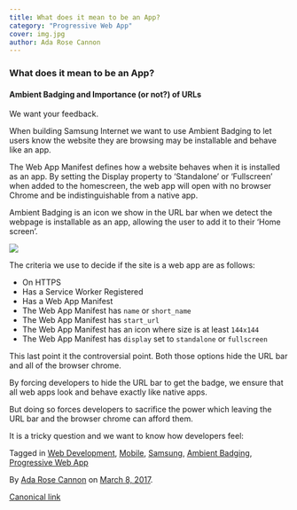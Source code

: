 ```yaml
---
title: What does it mean to be an App?
category: "Progressive Web App"
cover: img.jpg
author: Ada Rose Cannon
---
```


### What does it mean to be an App?

#### Ambient Badging and Importance (or not?) of URLs

We want your feedback.

When building Samsung Internet we want to use Ambient Badging to let users know the website they are browsing may be installable and behave like an app.

The Web App Manifest defines how a website behaves when it is installed as an app. By setting the Display property to ‘Standalone’ or ‘Fullscreen’ when added to the homescreen, the web app will open with no browser Chrome and be indistinguishable from a native app.

Ambient Badging is an icon we show in the URL bar when we detect the webpage is installable as an app, allowing the user to add it to their ‘Home screen’.

![](https://cdn-images-1.medium.com/max/800/1*nA-iavAK6cLQusH3NYG-Ew.png)

The criteria we use to decide if the site is a web app are as follows:

*   On HTTPS
*   Has a Service Worker Registered
*   Has a Web App Manifest
*   The Web App Manifest has `name` or `short_name`
*   The Web App Manifest has `start_url`
*   The Web App Manifest has an icon where size is at least `144x144`
*   The Web App Manifest has `display` set to `standalone` or `fullscreen`

This last point it the controversial point. Both those options hide the URL bar and all of the browser chrome.

By forcing developers to hide the URL bar to get the badge, we ensure that all web apps look and behave exactly like native apps.

But doing so forces developers to sacrifice the power which leaving the URL bar and the browser chrome can afford them.

It is a tricky question and we want to know how developers feel:

Tagged in [Web Development](https://medium.com/tag/web-development), [Mobile](https://medium.com/tag/mobile), [Samsung](https://medium.com/tag/samsung), [Ambient Badging](https://medium.com/tag/ambient-badging), [Progressive Web App](https://medium.com/tag/progressive-web-app)

By [Ada Rose Cannon](https://medium.com/@Lady_Ada_King) on [March 8, 2017](https://medium.com/p/ace43eb6b94d).

[Canonical link](https://medium.com/@Lady_Ada_King/what-does-it-mean-to-be-an-app-ace43eb6b94d)
